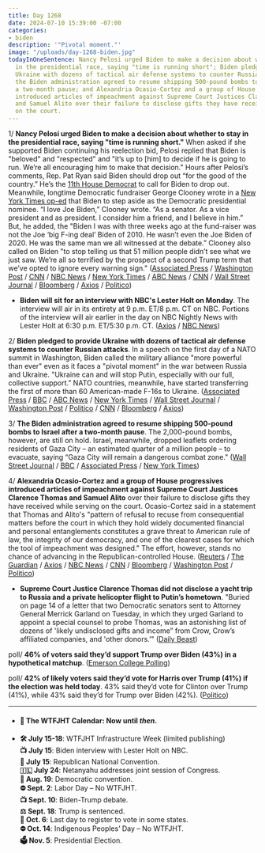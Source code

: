 ```yaml
---
title: Day 1268
date: 2024-07-10 15:39:00 -07:00
categories:
- biden
description: '"Pivotal moment."'
image: "/uploads/day-1268-biden.jpg"
todayInOneSentence: Nancy Pelosi urged Biden to make a decision about whether to stay
  in the presidential race, saying "time is running short"; Biden pledged to provide
  Ukraine with dozens of tactical air defense systems to counter Russian attacks;
  the Biden administration agreed to resume shipping 500-pound bombs to Israel after
  a two-month pause; and Alexandria Ocasio-Cortez and a group of House progressives
  introduced articles of impeachment against Supreme Court Justices Clarence Thomas
  and Samuel Alito over their failure to disclose gifts they have received while serving
  on the court.
---
```


1/ **Nancy Pelosi urged Biden to make a decision about whether to stay in the presidential race, saying "time is running short."** When asked if she supported Biden continuing his reelection bid, Pelosi replied that Biden is "beloved" and "respected" and "it’s up to [him] to decide if he is going to run. We’re all encouraging him to make that decision." Hours after Pelosi’s comments, Rep. Pat Ryan said Biden should drop out “for the good of the country.” He’s the [11th House Democrat](https://www.washingtonpost.com/politics/interactive/2024/calls-for-joe-biden-drop-out-election-2024/?itid=sf_elections_elections_2024_e2024-with-integrated-luf_p001_f010) to call for Biden to drop out. Meanwhile, longtime Democratic fundraiser George Clooney wrote in a [New York Times op-ed](https://www.nytimes.com/2024/07/10/opinion/joe-biden-democratic-nominee.html?) that Biden to step aside as the Democratic presidential nominee. “I love Joe Biden,” Clooney wrote. “As a senator. As a vice president and as president. I consider him a friend, and I believe in him.” But, he added, the "Biden I was with three weeks ago at the fund-raiser was not the Joe ‘big F-ing deal’ Biden of 2010. He wasn’t even the Joe Biden of 2020. He was the same man we all witnessed at the debate.” Clooney also called on Biden "to stop telling us that 51 million people didn’t see what we just saw. We’re all so terrified by the prospect of a second Trump term that we’ve opted to ignore every warning sign." ([Associated Press](https://apnews.com/article/pelosi-biden-2024-election-democrats-333c0774dec4de05c32c353255b5f627) / [Washington Post](https://www.washingtonpost.com/politics/2024/07/10/pelosi-biden-drop-out-democrats/) / [CNN](https://www.cnn.com/2024/07/10/politics/george-clooney-joe-biden/index.html) / [NBC News](https://www.nbcnews.com/politics/joe-biden/-need-new-nominee-george-clooney-calls-biden-step-seeing-fundraiser-rcna161142) / [New York Times](https://www.nytimes.com/live/2024/07/10/us/biden-trump-election) / [ABC News](https://abcnews.go.com/Politics/george-clooney-hosted-recent-biden-fundraiser-president-step/story?id=111813886) / [CNN](https://www.cnn.com/politics/live-news/election-2024-campaign-news-07-10-24#h_264e293f78e90ddce36f2e3a74a0d160) / [Wall Street Journal](https://www.wsj.com/politics/elections/nancy-pelosi-says-biden-still-has-a-decision-to-make-on-running-6647ed1f?mod=hp_lead_pos1) / [Bloomberg](https://www.bloomberg.com/news/articles/2024-07-10/pelosi-says-biden-who-insists-he-s-running-must-make-decision?srnd=homepage-americas&sref=MIBMEEoj) / [Axios](https://www.axios.com/2024/07/10/nancy-pelosi-biden-2024-run) / [Politico](https://www.politico.com/live-updates/2024/07/10/congress/pelosis-non-ringing-biden-endorsement-00167253))

* **Biden will sit for an interview with NBC's Lester Holt on Monday**. The interview will air in its entirety at 9 p.m. ET/8 p.m. CT on NBC. Portions of the interview will air earlier in the day on NBC Nightly News with Lester Holt at 6:30 p.m. ET/5:30 p.m. CT. ([Axios](https://www.axios.com/2024/07/10/biden-lester-holt-nbc-interview) / [NBC News](https://www.nbcnews.com/politics/2024-election/live-blog/trump-biden-election-2024-live-updates-rcna161049#rcrd45434))

2/ **Biden pledged to provide Ukraine with dozens of tactical air defense systems to counter Russian attacks**. In a speech on the first day of a NATO summit in Washington, Biden called the military alliance "more powerful than ever" even as it faces a "pivotal moment" in the war between Russia and Ukraine. "Ukraine can and will stop Putin, especially with our full, collective support.” NATO countries, meanwhile, have started transferring the first of more than 60 American-made F-16s to Ukraine. ([Associated Press](https://apnews.com/article/biden-trump-nato-election-a6521773d23bd79637590fdb6526b57c) / [BBC](https://www.bbc.com/news/articles/c51yg2g12jno) / [ABC News](https://abcnews.go.com/Politics/biden-launches-nato-summit-pledging-new-air-defense/story?id=111792253) / [New York Times](https://www.nytimes.com/2024/07/10/us/politics/nato-ukraine-trump-biden.html) / [Wall Street Journal](https://www.wsj.com/world/first-f-16-jet-fighters-on-their-way-to-ukraine-u-s-and-allies-say-943b9ba4) / [Washington Post](https://www.washingtonpost.com/world/2024/07/09/kyiv-childrens-hospital-missile-strike/) / [Politico](https://www.politico.com/news/2024/07/10/f-16s-fighter-jets-ukraine-00167265) / [CNN](https://www.cnn.com/politics/live-news/nato-summit/index.html) / [Bloomberg](https://www.bloomberg.com/news/articles/2024-07-10/nato-allies-gloomy-on-biden-s-prospects-seek-out-trump-circle?srnd=homepage-americas&sref=MIBMEEoj) / [Axios](https://www.axios.com/2024/07/10/ukraine-russia-f16-jets-nato-summit))

3/ **The Biden administration agreed to resume shipping 500-pound bombs to Israel after a two-month pause**. The  2,000-pound bombs, however, are still on hold. Israel, meanwhile, dropped leaflets ordering residents of Gaza City – an estimated quarter of a million people – to evacuate, saying “Gaza City will remain a dangerous combat zone." ([Wall Street Journal](https://www.wsj.com/world/middle-east/on-the-ground-in-rafah-flattened-buildings-and-a-shattered-gateway-e81e745a) / [BBC](https://www.bbc.com/news/articles/cy08nl4plvzo) / [Associated Press](https://apnews.com/article/israel-palestinians-hamas-war-news-07-10-2024-6358a61735f0e30132decce781860594) / [New York Times](https://www.nytimes.com/live/2024/07/10/world/israel-gaza-war-hamas))

4/ **Alexandria Ocasio-Cortez and a group of House progressives introduced articles of impeachment against Supreme Court Justices Clarence Thomas and Samuel Alito** over their failure to disclose gifts they have received while serving on the court. Ocasio-Cortez said in a statement that Thomas and Alito's "pattern of refusal to recuse from consequential matters before the court in which they hold widely documented financial and personal entanglements constitutes a grave threat to American rule of law, the integrity of our democracy, and one of the clearest cases for which the tool of impeachment was designed." The effort, however, stands no chance of advancing in the Republican-controlled House. ([Reuters](https://www.reuters.com/world/us/us-rep-ocasio-cortez-calls-impeachment-supreme-courts-thomas-alito-2024-07-10/) / [The Guardian](https://www.theguardian.com/us-news/article/2024/jul/10/aoc-articles-of-impeachment) / [Axios](https://www.axios.com/2024/07/10/aoc-impeachment-supreme-court-thomas-alito) / [NBC News](https://www.nbcnews.com/politics/supreme-court/aoc-files-articles-impeachment-supreme-court-justices-clarence-thomas-rcna161121) / [CNN](https://www.cnn.com/2024/07/10/politics/alexandria-ocasio-cortez-impeachment-supreme-court/index.html) / [Bloomberg](https://www.bloomberg.com/news/articles/2024-07-10/rep-alexandria-ocasio-cortez-moves-to-impeach-thomas-alito?srnd=homepage-americas&sref=MIBMEEoj) / [Washington Post](https://www.washingtonpost.com/politics/2024/07/09/clarence-thomas-special-counsel-ethics-gifts-travel/) / [Politico](https://www.politico.com/live-updates/2024/07/10/congress/aoc-impeachment-articles-against-alito-thomas-00167335))

* **Supreme Court Justice Clarence Thomas did not disclose a yacht trip to Russia and a private helicopter flight to Putin’s hometown**. "Buried on page 14 of a letter that two Democratic senators sent to Attorney General Merrick Garland on Tuesday, in which they urged Garland to appoint a special counsel to probe Thomas, was an astonishing list of dozens of 'likely undisclosed gifts and income” from Crow, Crow’s affiliated companies, and 'other donors.’" ([Daily Beast](https://www.thedailybeast.com/clarence-thomas-accepted-yacht-trip-to-russia-chopper-flight-to-putins-hometown-democrats))

poll/ **46% of voters said they’d support Trump over Biden (43%) in a hypothetical matchup**. ([Emerson College Polling](https://emersoncollegepolling.com/july-2024-national-poll-trump-46-biden-43/))

poll/ **42% of likely voters said they’d vote for Harris over Trump (41%) if the election was held today**. 43% said they’d vote for Clinton over Trump (41%), while 43% said they’d for Trump over Biden (42%). ([Politico](https://www.politico.com/news/2024/07/09/biden-clinton-harris-democrat-poll-00166937))

---

* #### 📅 The WTFJHT Calendar: Now until *then*. 

* **🛠️ July 15-18**: WTFJHT Infrastructure Week (limited publishing) \
**📺 July 15**: Biden interview with Lester Holt on NBC.\
**🐘 July 15**: Republican National Convention.\
**🇮🇱 July 24**: Netanyahu addresses joint session of Congress.\
**🫏 Aug. 19**: Democratic convention.\
**⛔️ Sept. 2**: Labor Day – No WTFJHT. \
**📺 Sept. 10**: Biden-Trump debate.\
**⚖️ Sept. 18**: Trump is sentenced.\
**📆 Oct. 6**: Last day to register to vote in some states. \
**⛔️ Oct. 14**: Indigenous Peoples’ Day – No WTFJHT. \
**🗳️ Nov. 5**: Presidential Election.

